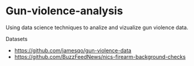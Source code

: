 # Gun-violence-analysis
Using data science techniques to analize and vizualize gun violence data.

Datasets
  - https://github.com/jamesqo/gun-violence-data
  - https://github.com/BuzzFeedNews/nics-firearm-background-checks
